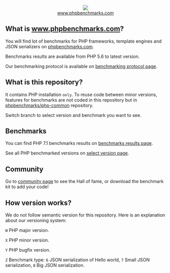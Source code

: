 <p align="center">
  <img src="http://www.phpbenchmarks.com/images/logo_github.png">
  <br>
  <a href="http://www.phpbenchmarks.com" target="_blank">www.phpbenchmarks.com</a>
</p>

## What is www.phpbenchmarks.com?

You will find lot of benchmarks for PHP frameworks, template engines and JSON serializers on [phpbenchmarks.com](http://www.phpbenchmarks.com).

Benchmarks results are available from PHP 5.6 to latest version.

Our benchmarking protocol is available on [benchmarking protocol page](http://www.phpbenchmarks.com/en/documentation/benchmarking-protocol).

## What is this repository?

It contains PHP installation `only`.
To reuse code between minor versions, features for benchmarks are not coded in this repository
but in [phpbenchmarks/php-common](https://github.com/phpbenchmarks/php-common) repository.

Switch branch to select version and benchmark you want to see.

## Benchmarks

You can find PHP 7.1 benchmarks results on
[benchmarks results page](http://www.phpbenchmarks.com/en/benchmark/php/7.1).

See all PHP benchmarked versions on [select version page](http://www.phpbenchmarks.com/en/benchmark/php/version).

## Community

Go to [community page](http://www.phpbenchmarks.com/en/community) to see the Hall of fame, or download the benchmark kit to add your code!

## How version works?

We do not follow semantic version for this repository. Here is an explanation about our versioning system:

`W` PHP major version.

`X` PHP minor version.

`Y` PHP bugfix version.

`Z` Benchmark type: `6` JSON serialization of Hello world, `7` Small JSON serialization, `8` Big JSON serialization.
